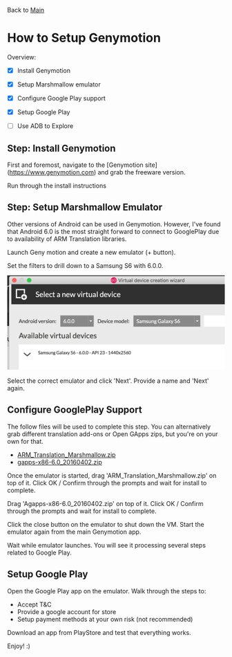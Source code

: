 Back to [Main](README.md)

# How to Setup Genymotion #
Overview:

- [x] Install Genymotion
- [x] Setup Marshmallow emulator
- [x] Configure Google Play support
- [x] Setup Google Play
- [ ] Use ADB to Explore


## Step: Install Genymotion ##
First and foremost, navigate to the [Genymotion site] (https://www.genymotion.com) and grab the freeware version.

Run through the install instructions

## Step: Setup Marshmallow Emulator ##
Other versions of Android can be used in Genymotion.  However, I've found that Android 6.0 is the most straight forward to connect to GooglePlay due to availability of ARM Translation libraries.

Launch Geny motion and create a new emulator (+ button).

Set the filters to drill down to a Samsung S6 with 6.0.0.

![Screenshot_Geny_Virtual-device-creation-wizard](img/Screenshot_Geny_Virtual-device-creation-wizard.png)

Select the correct emulator and click 'Next'.  Provide a name and 'Next' again.

## Configure GooglePlay Support ##
The follow files will be used to complete this step.  You can alternatively grab different translation add-ons or Open GApps zips, but you're on your own for that.
- [ARM_Translation_Marshmallow.zip](../dist/emulator/add-ons/ARM_Translation_Marshmallow.zip)
- [gapps-x86-6.0_20160402.zip](../dist/emulator/add-ons/gapps-x86-6.0_20160402.zip)

Once the emulator is started, drag 'ARM_Translation_Marshmallow.zip' on top of it.  Click OK / Confirm through the prompts and wait for install to complete.

Drag 'Agapps-x86-6.0_20160402.zip' on top of it.  Click OK / Confirm through the prompts and wait for install to complete.

Click the close button on the emulator to shut down the VM.  Start the emulator again from the main Genymotion app.

Wait while emulator launches.  You will see it processing several steps related to Google Play.

## Setup Google Play ##

Open the Google Play app on the emulator.  Walk through the steps to:
- Accept T&C
- Provide a google account for store
- Setup payment methods at your own risk (not recommended)

Download an app from PlayStore and test that everything works.

Enjoy! :)
